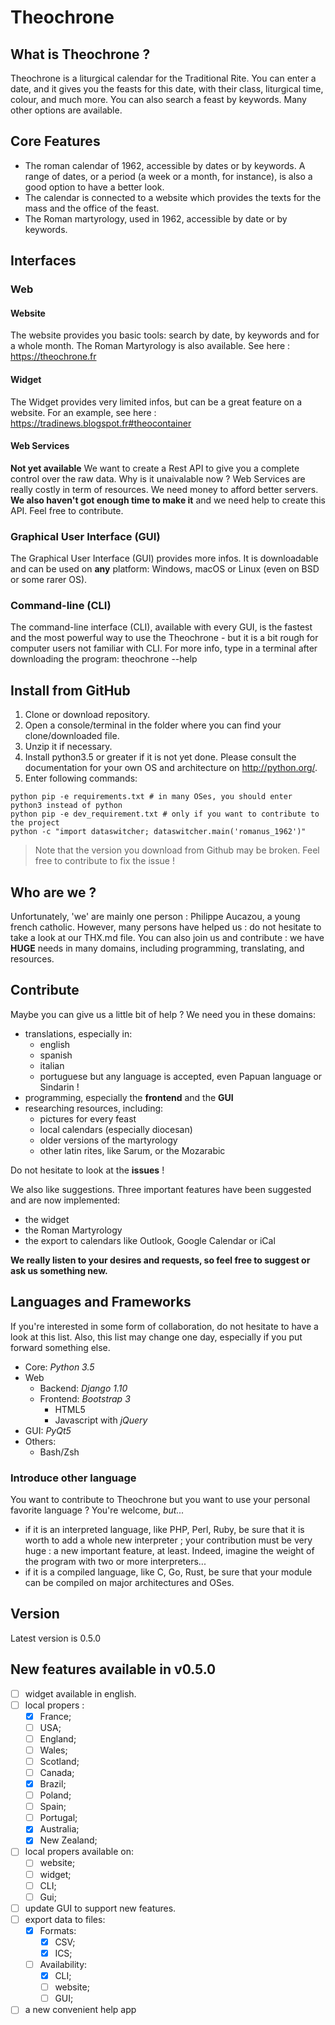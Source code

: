 # Theochrone

## What is Theochrone ?
Theochrone is a liturgical calendar for the Traditional Rite. You can enter a date, and it gives you the feasts for this date, with their class, liturgical time, colour, and much more. You can also search a feast by keywords. Many other options are available.

## Core Features
* The roman calendar of 1962, accessible by dates or by keywords. A range of dates, or a period (a week or a month, for instance), is also a good option to have a better look.
* The calendar is connected to a website which provides the texts for the mass and the office of the feast.
* The Roman martyrology, used in 1962, accessible by date or by keywords.

## Interfaces
### Web
#### Website
The website provides you basic tools: search by date, by keywords and for a whole month. The Roman Martyrology is also available. See here : https://theochrone.fr
#### Widget
The Widget provides very limited infos, but can be a great feature on a website. For an example, see here : https://tradinews.blogspot.fr#theocontainer
#### Web Services
**Not yet available**
We want to create a Rest API to give you a complete control over the raw data. 
Why is it unaivalable now ? Web Services are really costly in term of resources. We need money to afford better servers. **We also haven't got enough time to make it** and we need help to create this API. Feel free to contribute.
### Graphical User Interface (GUI)
The Graphical User Interface (GUI) provides more infos. It is downloadable and can be used on **any** platform: Windows, macOS or Linux (even on BSD or some rarer OS).
### Command-line (CLI)
The command-line interface (CLI), available with every GUI, is the fastest and the most powerful way to use the Theochrone - but it is a bit rough for computer users not familiar with CLI. 
For more info, type in a terminal after downloading the program:
    theochrone --help

## Install from GitHub
1. Clone or download repository.
2. Open a console/terminal in the folder where you can find your clone/downloaded file.
3. Unzip it if necessary.
4. Install python3.5 or greater if it is not yet done. Please consult the documentation for your own OS and architecture on http://python.org/.
5. Enter following commands:
```shell
python pip -e requirements.txt # in many OSes, you should enter python3 instead of python
python pip -e dev_requirement.txt # only if you want to contribute to the project
python -c "import dataswitcher; dataswitcher.main('romanus_1962')"
```
> Note that the version you download from Github may be broken. Feel free to contribute to fix the issue !


## Who are we ?
Unfortunately, 'we' are mainly one person : Philippe Aucazou, a young french catholic. However, many persons have helped us : do not hesitate to take a look at our THX.md file. You can also join us and contribute : we have **HUGE** needs in many domains, including programming, translating, and resources.
## Contribute
Maybe you can give us a little bit of help ? We need you in these domains:
* translations, especially in:
  * english
  * spanish
  * italian
  * portuguese
but any language is accepted, even Papuan language or Sindarin !
* programming, especially the **frontend** and the **GUI**
* researching resources, including:
  * pictures for every feast
  * local calendars (especially diocesan)
  * older versions of the martyrology
  * other latin rites, like Sarum, or the Mozarabic 

Do not hesitate to look at the **issues** ! 

We also like suggestions. Three important features have been suggested and are now implemented:
* the widget
* the Roman Martyrology 
* the export to calendars like Outlook, Google Calendar or iCal

**We really listen to your desires and requests, so feel free to suggest or ask us something new.**
## Languages and Frameworks
If you're interested in some form of collaboration, do not hesitate to have a look at this list. 
Also, this list may change one day, especially if you put forward something else.
* Core: *Python 3.5*
* Web
  * Backend: *Django 1.10*
  * Frontend: *Bootstrap 3*
    * HTML5
    * Javascript with *jQuery*
* GUI: *PyQt5*
* Others:
  * Bash/Zsh
### Introduce other language
You want to contribute to Theochrone but you want to use your personal favorite language ? You're welcome, *but...*
* if it is an interpreted language, like PHP, Perl, Ruby, be sure that it is worth to add a whole new interpreter ; your contribution must be very huge : a new important feature, at least. Indeed, imagine the weight of the program with two or more interpreters...
* if it is a compiled language, like C, Go, Rust, be sure that your module can be compiled on major architectures and OSes.
## Version
Latest version is 0.5.0
## New features available in v0.5.0
- [ ] widget available in english.
- [ ] local propers :
  - [x] France;
  - [ ] USA;
  - [ ] England;
  - [ ] Wales;
  - [ ] Scotland;
  - [ ] Canada;
  - [x] Brazil;
  - [ ] Poland;
  - [ ] Spain;
  - [ ] Portugal;
  - [x] Australia;
  - [x] New Zealand;
- [ ] local propers available on:
  - [ ] website;
  - [ ] widget;
  - [ ] CLI;
  - [ ] Gui;
- [ ] update GUI to support new features.
- [ ] export data to files:
  - [x] Formats:
    - [x] CSV;
    - [x] ICS;
  - [ ] Availability:
    - [x] CLI;
    - [ ] website;
    - [ ] GUI;
- [ ] a new convenient help app
